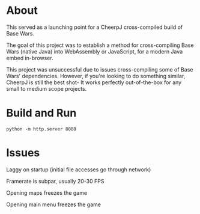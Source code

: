 # About

This served as a launching point for a CheerpJ cross-compiled build of Base Wars.

The goal of this project was to establish a method for cross-compiling Base Wars (native Java) into WebAssembly or JavaScript, for a modern Java embed in-browser.

This project was unsuccessful due to issues cross-compiling some of Base Wars' dependencies. However, if you're looking to do something similar, CheerpJ is still the best shot- It works perfectly out-of-the-box for any small to medium scope projects.

# Build and Run
```
python -m http.server 8080
```

# Issues
Laggy on startup
(initial file accesses go through network)

Framerate is subpar, usually 20-30 FPS

Opening maps freezes the game

Opening main menu freezes the game
